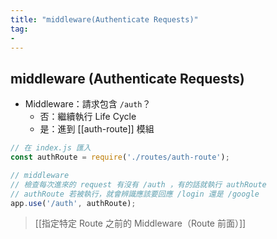 ```yaml
---
title: "middleware(Authenticate Requests)"
tag: 
- 
---
```

## middleware (Authenticate Requests)
- Middleware：請求包含 `/auth`？
	- 否：繼續執行 Life Cycle
	- 是：進到 [[auth-route]] 模組

```js
// 在 index.js 匯入
const authRoute = require('./routes/auth-route');

// middleware
// 檢查每次進來的 request 有沒有 /auth ，有的話就執行 authRoute
// authRoute 若被執行，就會辨識應該要回應 /login 還是 /google
app.use('/auth', authRoute);
```
>[[指定特定 Route 之前的 Middleware（Route 前面）]]